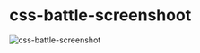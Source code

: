 # css-battle-screenshoot

![css-battle-screenshot](https://github.com/rafal19987/css-battle-screenshoot/assets/6312438/37445e85-9856-46ec-b62b-6af76d575411)
